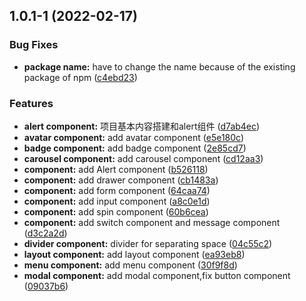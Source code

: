## 1.0.1-1 (2022-02-17)


### Bug Fixes

* **package name:** have to change the name because of the existing package of npm ([c4ebd23](https://github.com/Oc1S/NeonUI/commit/c4ebd23cd856a79dfebb85440aa58dd6313034a3))


### Features

* **alert component:** 项目基本内容搭建和alert组件 ([d7ab4ec](https://github.com/Oc1S/NeonUI/commit/d7ab4ec4e5821f0633559f1f8474964aa08c4fe3))
* **avatar component:** add avatar component ([e5e180c](https://github.com/Oc1S/NeonUI/commit/e5e180c2c4e74c0228a6e5ac07958783522dba7a))
* **badge component:** add badge component ([2e85cd7](https://github.com/Oc1S/NeonUI/commit/2e85cd79a45fe5a1f84475d4269b25decb2dbb55))
* **carousel component:** add carousel component ([cd12aa3](https://github.com/Oc1S/NeonUI/commit/cd12aa3862377816e502eaa0ac20aeee6a165edf))
* **component:** add Alert component ([b526118](https://github.com/Oc1S/NeonUI/commit/b526118f0bd33d29195cd7534ede6e9e2cb4dcea))
* **component:** add drawer component ([cb1483a](https://github.com/Oc1S/NeonUI/commit/cb1483ab62df5a4bc34dd56f45a87f8617932236))
* **component:** add form component ([64caa74](https://github.com/Oc1S/NeonUI/commit/64caa7480a0d82b8c393804e8365e806560d24f4))
* **component:** add input component ([a8c0e1d](https://github.com/Oc1S/NeonUI/commit/a8c0e1d0601fb0dff1046a60b79bf9c79027680a))
* **component:** add spin component ([60b6cea](https://github.com/Oc1S/NeonUI/commit/60b6ceabe672737c280bc51abe0e22ba0e4d6475))
* **component:** add switch component and message component ([d3c2a2d](https://github.com/Oc1S/NeonUI/commit/d3c2a2d16a4a8c7729b1a0dbedf740b0352393e0))
* **divider component:** divider for separating space ([04c55c2](https://github.com/Oc1S/NeonUI/commit/04c55c2e878fadd18f6cd24d213273cdd5264662))
* **layout component:** add layout component ([ea93eb8](https://github.com/Oc1S/NeonUI/commit/ea93eb8a179275d8fa5d552dbeb206a4ceaaa62f))
* **menu component:** add menu component ([30f9f8d](https://github.com/Oc1S/NeonUI/commit/30f9f8d998bd90e05a929bab6ea6b2303a745e7a))
* **modal component:** add modal component,fix button component ([09037b6](https://github.com/Oc1S/NeonUI/commit/09037b698333dc5dbb2406f9eea4118ea5964fe3))



